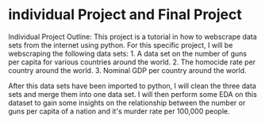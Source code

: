 # individual Project and Final Project
Individual Project Outline:
This project is a tutorial in how to webscrape data sets from the internet using python. For this specific project, I will be webscraping the following data sets: 
    1. A data set on the number of guns per capita for various countries around the world.
    2. The homocide rate per country around the world.
    3. Nominal GDP per country around the world.
 
After this data sets have been imported to python, I will clean the three data sets and merge them into one data set. I will then perform some EDA on this dataset to gain some insights on the relationship between the number or guns per capita of a nation and it's murder rate per 100,000 people.

